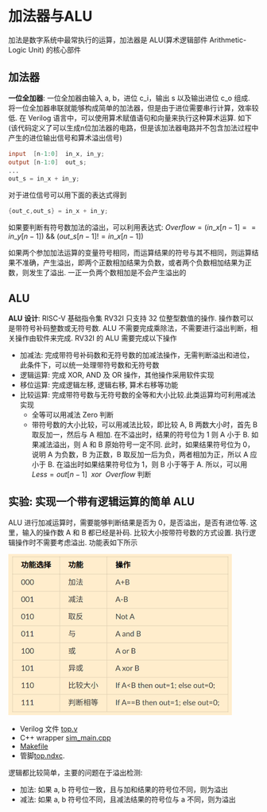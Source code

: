 # 加法器与ALU
加法是数字系统中最常执行的运算，加法器是 ALU(算术逻辑部件 Arithmetic-Logic Unit) 的核心部件

## 加法器
**一位全加器**: 一位全加器由输入 a, b，进位 c_i，输出 s 以及输出进位 c_o 组成. 将一位全加器串联就能够构成简单的加法器，但是由于进位需要串行计算，效率较低. 在 Verilog 语言中，可以使用算术赋值语句和向量来执行这种算术运算. 如下(该代码定义了可以生成n位加法器的电路，但是该加法器电路并不包含加法过程中产生的进位输出信号和算术溢出信号)

```verilog
input  [n-1:0]  in_x, in_y;
output [n-1:0]  out_s;
...
out_s = in_x + in_y;
```

对于进位信号可以用下面的表达式得到

```verilog
{out_c,out_s} = in_x + in_y;
```

如果要判断有符号数加法的溢出，可以利用表达式: $Overflow = (in\_x[n-1] == in\_y[n-1])$ && $(out\_s[n-1] != in\_x[n-1])$ 

如果两个参加加法运算的变量符号相同，而运算结果的符号与其不相同，则运算结果不准确，产生溢出，即两个正数相加结果为负数，或者两个负数相加结果为正数，则发生了溢出. 一正一负两个数相加是不会产生溢出的

## ALU
**ALU 设计**: RISC-V 基础指令集 RV32I 只支持 32 位整型数值的操作. 操作数可以是带符号补码整数或无符号数. ALU 不需要完成乘除法，不需要进行溢出判断，相关操作由软件来完成. RV32I 的 ALU 需要完成以下操作

- 加减法: 完成带符号补码数和无符号数的加减法操作，无需判断溢出和进位，此条件下，可以统一处理带符号数和无符号数
- 逻辑运算: 完成 XOR, AND 及 OR 操作，其他操作采用软件实现
- 移位运算: 完成逻辑左移, 逻辑右移, 算术右移等功能
- 比较运算: 完成带符号数与无符号数的全等和大小比较.此类运算均可利用减法实现
  - 全等可以用减法 Zero 判断
  - 带符号数的大小比较，可以用减法比较，即比较 A, B 两数大小时，首先 B 取反加一，然后与 A 相加. 在不溢出时，结果的符号位为 1 则 A 小于 B. 如果减法溢出，则 A 和 B 原始符号一定不同. 此时，如果结果符号位为 0，说明 A 为负数，B 为正数，B 取反加一后为负，两者相加为正，所以 A 应小于 B. 在溢出时如果结果符号位为 1，则 B 小于等于 A. 所以，可以用 $Less = out[n-1]\ \  xor\ \ Overflow$ 判断


## 实验: 实现一个带有逻辑运算的简单 ALU
ALU 进行加减运算时，需要能够判断结果是否为 0，是否溢出，是否有进位等. 这里，输入的操作数 A 和 B 都已经是补码. 比较大小按带符号数的方式设置. 执行逻辑操作时不需要考虑溢出. 功能表如下所示

<img src="../../../figs/Screenshot from 2024-04-09 11-48-23.png" width="450" />

- Verilog 文件 [top.v](./vsrc/top.v)
- C++ wrapper [sim_main.cpp](./csrc/sim_main.cpp)
- [Makefile](./Makefile)
- 管脚[top.ndxc](./constr/top.nxdc). 

逻辑都比较简单，主要的问题在于溢出检测:
- 加法: 如果 a, b 符号位一致，且与加和结果的符号位不同，则为溢出
- 减法: 如果 a, b 符号位不同，且减法结果的符号位与 a 不同，则为溢出